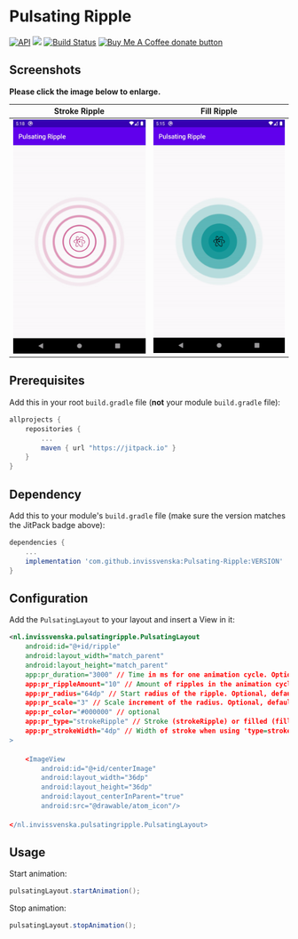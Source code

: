 # Pulsating Ripple
[![API](https://img.shields.io/badge/API-16%2B-brightgreen.svg?style=flat)](https://android-arsenal.com/api?level=16)
[![](https://jitpack.io/v/invissvenska/Pulsating-Ripple.svg)](https://jitpack.io/#invissvenska/Pulsating-Ripple) 
<a href="https://github.com/invissvenska/Pulsating-Ripple/actions"><img alt="Build Status" src="https://github.com/invissvenska/Pulsating-Ripple/workflows/Android-Library%20CI/badge.svg"/></a> 
<span class="badge-buymeacoffee"><a href="https://www.paypal.com/paypalme/svenvandentweel/3" title="Donate to this project using Buy Me A Coffee"><img src="https://img.shields.io/badge/buy%20me%20a%20coffee-donate-yellow.svg" alt="Buy Me A Coffee donate button" /></a></span>  

## Screenshots

**Please click the image below to enlarge.**

Stroke Ripple                             | Fill Ripple
:----------------------------------------:|:---------------------------------------:
![Stroke Ripple](media/ripple-stroke.gif) | ![Fill Ripple](media/ripple-fill.gif)

## Prerequisites

Add this in your root `build.gradle` file (**not** your module `build.gradle` file):

```gradle
allprojects {
    repositories {
        ...
        maven { url "https://jitpack.io" }
    }
}
```

## Dependency

Add this to your module's `build.gradle` file (make sure the version matches the JitPack badge above):

```gradle
dependencies {
    ...
    implementation 'com.github.invissvenska:Pulsating-Ripple:VERSION'
}
```

## Configuration

Add the `PulsatingLayout` to your layout and insert a View in it:

```xml
<nl.invissvenska.pulsatingripple.PulsatingLayout
    android:id="@+id/ripple"
    android:layout_width="match_parent"
    android:layout_height="match_parent"
    app:pr_duration="3000" // Time in ms for one animation cycle. Optional, default is 3000
    app:pr_rippleAmount="10" // Amount of ripples in the animation cycle. Optional, default is 6
    app:pr_radius="64dp" // Start radius of the ripple. Optional, default is 24dp
    app:pr_scale="3" // Scale increment of the radius. Optional, default is 6
    app:pr_color="#000000" // optional
    app:pr_type="strokeRipple" // Stroke (strokeRipple) or filled (fillRipple) ripples, Optional, default is 'fillRipple'
    app:pr_strokeWidth="4dp" // Width of stroke when using 'type=stroke' otherwise field is ignored. Optional, default is 2dp
>

    <ImageView
        android:id="@+id/centerImage"
        android:layout_width="36dp"
        android:layout_height="36dp"
        android:layout_centerInParent="true"
        android:src="@drawable/atom_icon"/>

</nl.invissvenska.pulsatingripple.PulsatingLayout>
```

## Usage

Start animation:

``` java
pulsatingLayout.startAnimation();
```
Stop animation:

``` java             
pulsatingLayout.stopAnimation();
```
